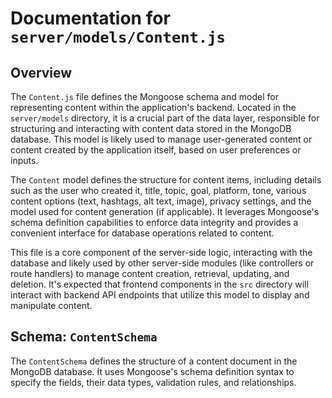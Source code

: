 # Documentation for `server/models/Content.js`

## Overview

The `Content.js` file defines the Mongoose schema and model for representing content within the
application's backend. Located in the `server/models` directory, it is a crucial part of the data
layer, responsible for structuring and interacting with content data stored in the MongoDB database.
This model is likely used to manage user-generated content or content created by the application
itself, based on user preferences or inputs.

The `Content` model defines the structure for content items, including details such as the user who
created it, title, topic, goal, platform, tone, various content options (text, hashtags, alt text,
image), privacy settings, and the model used for content generation (if applicable). It leverages
Mongoose's schema definition capabilities to enforce data integrity and provides a convenient
interface for database operations related to content.

This file is a core component of the server-side logic, interacting with the database and likely
used by other server-side modules (like controllers or route handlers) to manage content creation,
retrieval, updating, and deletion. It's expected that frontend components in the `src` directory
will interact with backend API endpoints that utilize this model to display and manipulate content.

## Schema: `ContentSchema`

The `ContentSchema` defines the structure of a content document in the MongoDB database. It uses
Mongoose's schema definition syntax to specify the fields, their data types, validation rules, and
relationships.
